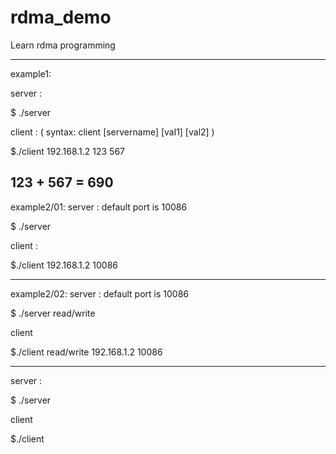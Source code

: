 # rdma_demo
Learn rdma programming

---
example1:

server :

$ ./server

client : ( syntax:  client [servername] [val1] [val2] )

$./client  192.168.1.2  123 567

123 + 567 = 690
---

example2/01:
server : default port is 10086

$ ./server

client :

$./client  192.168.1.2  10086

---
example2/02:
server : default port is 10086

$ ./server read/write

client

$./client read/write 192.168.1.2  10086

---
server :

$ ./server

client

$./client <server-address> <file-name>
